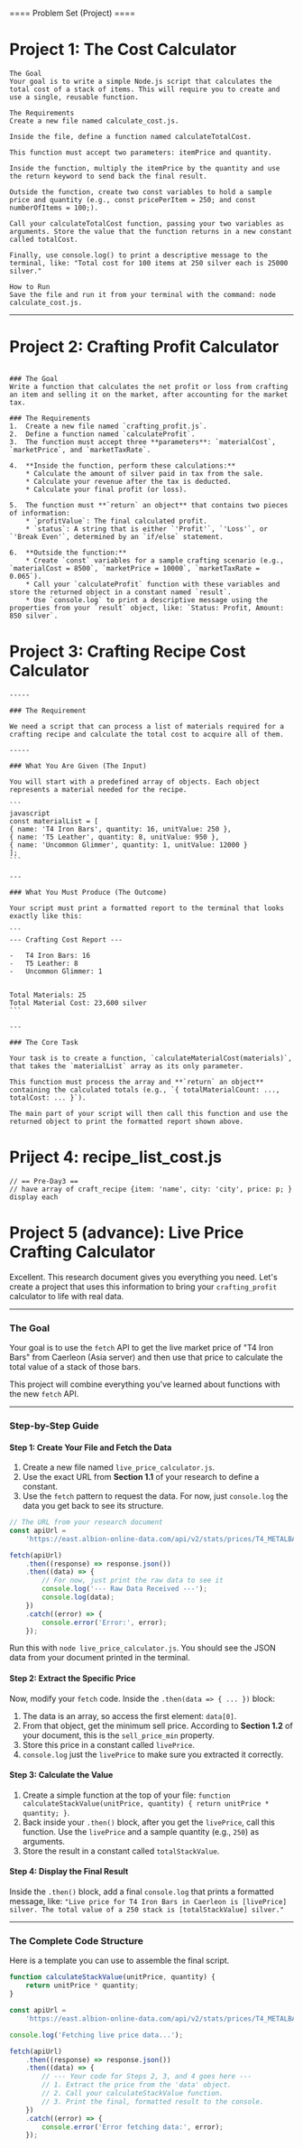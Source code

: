 ==== Problem Set (Project) ====

# Project 1: The Cost Calculator

```
The Goal
Your goal is to write a simple Node.js script that calculates the total cost of a stack of items. This will require you to create and use a single, reusable function.

The Requirements
Create a new file named calculate_cost.js.

Inside the file, define a function named calculateTotalCost.

This function must accept two parameters: itemPrice and quantity.

Inside the function, multiply the itemPrice by the quantity and use the return keyword to send back the final result.

Outside the function, create two const variables to hold a sample price and quantity (e.g., const pricePerItem = 250; and const numberOfItems = 100;).

Call your calculateTotalCost function, passing your two variables as arguments. Store the value that the function returns in a new constant called totalCost.

Finally, use console.log() to print a descriptive message to the terminal, like: "Total cost for 100 items at 250 silver each is 25000 silver."

How to Run
Save the file and run it from your terminal with the command: node calculate_cost.js.

```

---

# Project 2: Crafting Profit Calculator

```

### The Goal
Write a function that calculates the net profit or loss from crafting an item and selling it on the market, after accounting for the market tax.

### The Requirements
1.  Create a new file named `crafting_profit.js`.
2.  Define a function named `calculateProfit`.
3.  The function must accept three **parameters**: `materialCost`, `marketPrice`, and `marketTaxRate`.

4.  **Inside the function, perform these calculations:**
    * Calculate the amount of silver paid in tax from the sale.
    * Calculate your revenue after the tax is deducted.
    * Calculate your final profit (or loss).

5.  The function must **`return` an object** that contains two pieces of information:
    * `profitValue`: The final calculated profit.
    * `status`: A string that is either `'Profit'`, `'Loss'`, or `'Break Even'`, determined by an `if/else` statement.

6.  **Outside the function:**
    * Create `const` variables for a sample crafting scenario (e.g., `materialCost = 8500`, `marketPrice = 10000`, `marketTaxRate = 0.065`).
    * Call your `calculateProfit` function with these variables and store the returned object in a constant named `result`.
    * Use `console.log` to print a descriptive message using the properties from your `result` object, like: `Status: Profit, Amount: 850 silver`.

```

# Project 3: Crafting Recipe Cost Calculator

````
-----

### The Requirement

We need a script that can process a list of materials required for a crafting recipe and calculate the total cost to acquire all of them.

-----

### What You Are Given (The Input)

You will start with a predefined array of objects. Each object represents a material needed for the recipe.

```
javascript
const materialList = [
{ name: 'T4 Iron Bars', quantity: 16, unitValue: 250 },
{ name: 'T5 Leather', quantity: 8, unitValue: 950 },
{ name: 'Uncommon Glimmer', quantity: 1, unitValue: 12000 }
];
```

---

### What You Must Produce (The Outcome)

Your script must print a formatted report to the terminal that looks exactly like this:

```
--- Crafting Cost Report ---

-   T4 Iron Bars: 16
-   T5 Leather: 8
-   Uncommon Glimmer: 1


Total Materials: 25
Total Material Cost: 23,600 silver
```

---

### The Core Task

Your task is to create a function, `calculateMaterialCost(materials)`, that takes the `materialList` array as its only parameter.

This function must process the array and **`return` an object** containing the calculated totals (e.g., `{ totalMaterialCount: ..., totalCost: ... }`).

The main part of your script will then call this function and use the returned object to print the formatted report shown above.

````

# Priject 4: recipe_list_cost.js

```
// == Pre-Day3 ==
// have array of craft_recipe {item: 'name', city: 'city', price: p; } display each
```

# Project 5 (advance): Live Price Crafting Calculator

Excellent. This research document gives you everything you need. Let's create a project that uses this information to bring your `crafting_profit` calculator to life with real data.

---

### The Goal

Your goal is to use the `fetch` API to get the live market price of "T4 Iron Bars" from Caerleon (Asia server) and then use that price to calculate the total value of a stack of those bars.

This project will combine everything you've learned about functions with the new `fetch` API.

---

### Step-by-Step Guide

#### **Step 1: Create Your File and Fetch the Data**

1.  Create a new file named `live_price_calculator.js`.
2.  Use the exact URL from **Section 1.1** of your research to define a constant.
3.  Use the `fetch` pattern to request the data. For now, just `console.log` the data you get back to see its structure.

<!-- end list -->

```javascript
// The URL from your research document
const apiUrl =
    'https://east.albion-online-data.com/api/v2/stats/prices/T4_METALBAR?locations=Caerleon';

fetch(apiUrl)
    .then((response) => response.json())
    .then((data) => {
        // For now, just print the raw data to see it
        console.log('--- Raw Data Received ---');
        console.log(data);
    })
    .catch((error) => {
        console.error('Error:', error);
    });
```

Run this with `node live_price_calculator.js`. You should see the JSON data from your document printed in the terminal.

#### **Step 2: Extract the Specific Price**

Now, modify your `fetch` code. Inside the `.then(data => { ... })` block:

1.  The data is an array, so access the first element: `data[0]`.
2.  From that object, get the minimum sell price. According to **Section 1.2** of your document, this is the `sell_price_min` property.
3.  Store this price in a constant called `livePrice`.
4.  `console.log` just the `livePrice` to make sure you extracted it correctly.

#### **Step 3: Calculate the Value**

1.  Create a simple function at the top of your file: `function calculateStackValue(unitPrice, quantity) { return unitPrice * quantity; }`.
2.  Back inside your `.then()` block, after you get the `livePrice`, call this function. Use the `livePrice` and a sample quantity (e.g., `250`) as arguments.
3.  Store the result in a constant called `totalStackValue`.

#### **Step 4: Display the Final Result**

Inside the `.then()` block, add a final `console.log` that prints a formatted message, like:
`"Live price for T4 Iron Bars in Caerleon is [livePrice] silver. The total value of a 250 stack is [totalStackValue] silver."`

---

### The Complete Code Structure

Here is a template you can use to assemble the final script.

```javascript
function calculateStackValue(unitPrice, quantity) {
    return unitPrice * quantity;
}

const apiUrl =
    'https://east.albion-online-data.com/api/v2/stats/prices/T4_METALBAR?locations=Caerleon';

console.log('Fetching live price data...');

fetch(apiUrl)
    .then((response) => response.json())
    .then((data) => {
        // --- Your code for Steps 2, 3, and 4 goes here ---
        // 1. Extract the price from the 'data' object.
        // 2. Call your calculateStackValue function.
        // 3. Print the final, formatted result to the console.
    })
    .catch((error) => {
        console.error('Error fetching data:', error);
    });
```
